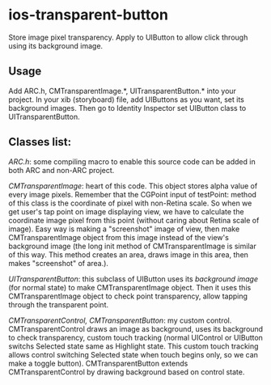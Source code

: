 ios-transparent-button
======================

Store image pixel transparency. Apply to UIButton to allow click through using its background image.

## Usage

Add ARC.h, CMTransparentImage.\*, UITransparentButton.\* into your project.
In your xib (storyboard) file, add UIButtons as you want, set its background images. Then go to Identity Inspector set UIButton class to UITransparentButton.

## Classes list:

*ARC.h*: some compiling macro to enable this source code can be added in both ARC and non-ARC project.

*CMTransparentImage*: heart of this code. This object stores alpha value of every image pixels.
Remember that the CGPoint input of testPoint: method of this class is the coordinate of pixel with non-Retina scale. So when we get user's tap point on image displaying view, we have to calculate the coordinate image pixel from this point (without caring about Retina scale of image). Easy way is making a "screenshot" image of view, then make CMTransparentImage object from this image instead of the view's background image (the long init method of CMTransparentImage is similar of this way. This method creates an area, draws image in this area, then makes "screenshot" of area.).

*UITransparentButton*: this subclass of UIButton uses its _background image_ (for normal state) to make CMTransparentImage object. Then it uses this CMTransparentImage object to check point transparency, allow tapping through the transparent point.

*CMTransparentControl, CMTransparentButton*: my custom control. CMTransparentControl draws an image as background, uses its background to check transparency, custom touch tracking (normal UIControl or UIButton switchs Selected state same as Highlight state. This custom touch tracking allows control switching Selected state when touch begins only, so we can make a toggle button). CMTransparentButton extends CMTransparentControl by drawing background based on control state.
